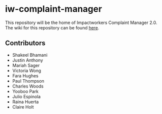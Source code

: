# iw-complaint-manager

This repository will be the home of Impactworkers Complaint Manager 2.0. The wiki for this repository can be found [here](https://impactworkers.github.io/iw-complaint-manager/).

## Contributors

- Shakeel Bhamani
- Justin Anthony
- Mariah Sager
- Victoria Wong
- Fara Hughes 
- Paul Thompson
- Charles Woods
- Yooboo Park
- Julio Espinola
- Raina Huerta
- Claire Holt
